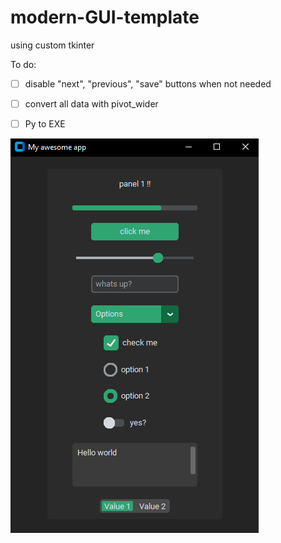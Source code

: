 # modern-GUI-template
using custom tkinter

To do:

- [ ] disable "next", "previous", "save" buttons when not needed
- [ ] convert all data with pivot_wider
- [ ] Py to EXE


![](Capture.PNG)
